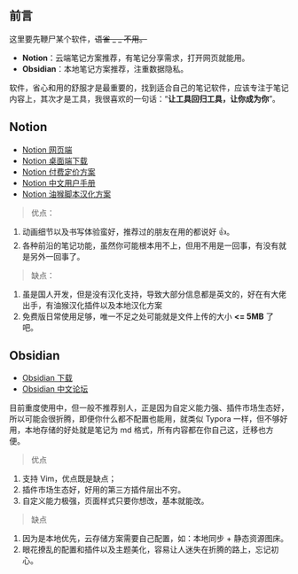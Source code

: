 ## 前言

这里要先鞭尸某个软件，~~语雀 _ _ 不用。~~

- **Notion**：云端笔记方案推荐，有笔记分享需求，打开网页就能用。
- **Obsidian**：本地笔记方案推荐，注重数据隐私。

软件，省心和用的舒服才是最重要的，找到适合自己的笔记软件，应该专注于笔记内容上，其次才是工具，我很喜欢的一句话：“**让工具回归工具，让你成为你**”。

## Notion

- [Notion 网页端](https://www.notion.so/)
- [Notion 桌面端下载](https://www.notion.so/desktop)
- [Notion 付费定价方案](https://www.notion.so/pricing)
- [Notion 中文用户手册](https://notionchina.co/guide/)
- [Notion 油猴脚本汉化方案](https://github.com/Reamd7/notion-zh_CN)

> 优点：

1. 动画细节以及书写体验蛮好，推荐过的朋友在用的都说好 👍。
2. 各种前沿的笔记功能，虽然你可能根本用不上，但用不用是一回事，有没有就是另外一回事了。

> 缺点：

1. 虽是国人开发，但是没有汉化支持，导致大部分信息都是英文的，好在有大佬出手，有油猴汉化插件以及本地汉化方案
2. 免费版日常使用足够，唯一不足之处可能就是文件上传的大小 **<= 5MB** 了吧。

## Obsidian

- [Obsidian 下载](https://obsidian.md/download)
- [Obsidian 中文论坛](https://forum-zh.obsidian.md/)

目前重度使用中，但一般不推荐别人，正是因为自定义能力强、插件市场生态好，所以可能会很折腾，即便你什么都不配置也能用，就类似 Typora 一样，但不够好用，本地存储的好处就是笔记为 md 格式，所有内容都在你自己这，迁移也方便。

> 优点

1. 支持 Vim，优点既是缺点；
2. 插件市场生态好，好用的第三方插件层出不穷。
3. 自定义能力极强，页面样式只要你想改，基本就能改。

> 缺点

1. 因为是本地优先，云存储方案需要自己配置，如：本地同步 + 静态资源图床。
2. 眼花撩乱的配置和插件以及主题美化，容易让人迷失在折腾的路上，忘记初心。
